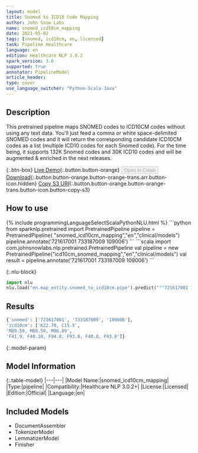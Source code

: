 ```yaml
---
layout: model
title: Snomed to ICD10 Code Mapping
author: John Snow Labs
name: snomed_icd10cm_mapping
date: 2021-05-02
tags: [snomed, icd10cm, en, licensed]
task: Pipeline Healthcare
language: en
edition: Healthcare NLP 3.0.2
spark_version: 3.0
supported: true
annotator: PipelineModel
article_header:
type: cover
use_language_switcher: "Python-Scala-Java"
---
```


## Description

This pretrained pipeline maps SNOMED codes to ICD10CM codes without using any text data. You’ll just feed a comma or white space-delimited SNOMED codes and it will return the corresponding candidate ICD10CM codes as a list (multiple ICD10 codes for each Snomed code). For the time being, it supports 132K Snomed codes and 30K ICD10 codes and will be augmented & enriched in the next releases.

{:.btn-box}
[Live Demo](https://demo.johnsnowlabs.com/healthcare/ER_CODE_MAPPING/){:.button.button-orange}
<button class="button button-orange" disabled>Open in Colab</button>
[Download](https://s3.amazonaws.com/auxdata.johnsnowlabs.com/clinical/models/snomed_icd10cm_mapping_en_3.0.2_3.0_1619955719388.zip){:.button.button-orange.button-orange-trans.arr.button-icon.hidden}
[Copy S3 URI](s3://auxdata.johnsnowlabs.com/clinical/models/snomed_icd10cm_mapping_en_3.0.2_3.0_1619955719388.zip){:.button.button-orange.button-orange-trans.button-icon.button-copy-s3}

## How to use



<div class="tabs-box" markdown="1">
{% include programmingLanguageSelectScalaPythonNLU.html %}
```python
from sparknlp.pretrained import PretrainedPipeline 
pipeline = PretrainedPipeline( "snomed_icd10cm_mapping","en","clinical/models")
pipeline.annotate('721617001 733187009 109006')
```
```scala
import com.johnsnowlabs.nlp.pretrained.PretrainedPipeline
val pipeline = new PretrainedPipeline("icd10cm_snomed_mapping","en","clinical/models")
val result = pipeline.annotate('721617001 733187009 109006')
```


{:.nlu-block}
```python
import nlu
nlu.load("en.map_entity.snomed_to_icd10cm.pipe").predict("""721617001 733187009 109006""")
```

</div>

## Results

```bash
{'snomed': ['721617001', '733187009', '109006'],
'icd10cm': ['K22.70, C15.5',
'M89.59, M89.50, M96.89',
'F41.9, F40.10, F94.8, F93.0, F40.8, F93.8']}
```

{:.model-param}
## Model Information

{:.table-model}
|---|---|
|Model Name:|snomed_icd10cm_mapping|
|Type:|pipeline|
|Compatibility:|Healthcare NLP 3.0.2+|
|License:|Licensed|
|Edition:|Official|
|Language:|en|

## Included Models

- DocumentAssembler
- TokenizerModel
- LemmatizerModel
- Finisher